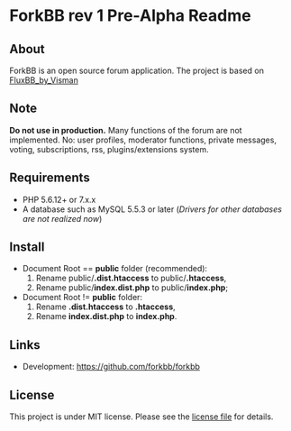 # ForkBB rev 1 Pre-Alpha Readme

## About

ForkBB is an open source forum application. The project is based on [FluxBB_by_Visman](https://github.com/MioVisman/FluxBB_by_Visman)

## Note

**Do not use in production.** Many functions of the forum are not implemented.
No: user profiles, moderator functions, private messages, voting, subscriptions, rss, plugins/extensions system.

## Requirements

* PHP 5.6.12+ or 7.x.x
* A database such as MySQL 5.5.3 or later (_Drivers for other databases are not realized now_)

## Install

* Document Root == **public** folder (recommended):
  1. Rename public/**.dist.htaccess** to public/**.htaccess**,
  2. Rename public/**index.dist.php** to public/**index.php**;
* Document Root != **public** folder:
  1. Rename **.dist.htaccess** to **.htaccess**,
  2. Rename **index.dist.php** to **index.php**.

## Links

* Development: https://github.com/forkbb/forkbb

## License

This project is under MIT license. Please see the [license file](LICENSE) for details.
